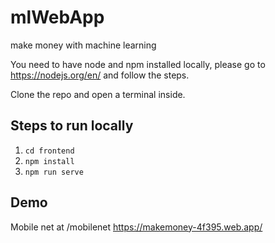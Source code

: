 # mlWebApp
make money with machine learning

You need to have node and npm installed locally, please go to https://nodejs.org/en/ and follow the steps.

Clone the repo and open a terminal inside.

## Steps to run locally
1. `cd frontend`
2. `npm install`
3. `npm run serve`


## Demo 
Mobile net at /mobilenet
https://makemoney-4f395.web.app/
